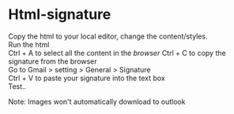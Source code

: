 # Html-signature  
Copy the html to your local editor, change the content/styles.    
Run the html  
Ctrl + A to select all the content in the _browser_ 
Ctrl + C to copy the signature from the browser   
Go to Gmail > setting > General > Signature   
Ctrl + V  to paste your signature into the text box   
Test..   
  
Note: Images won't automatically download to outlook  
